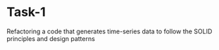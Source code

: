 # Task-1
 Refactoring a code that generates time-series data to follow the SOLID principles and design patterns
